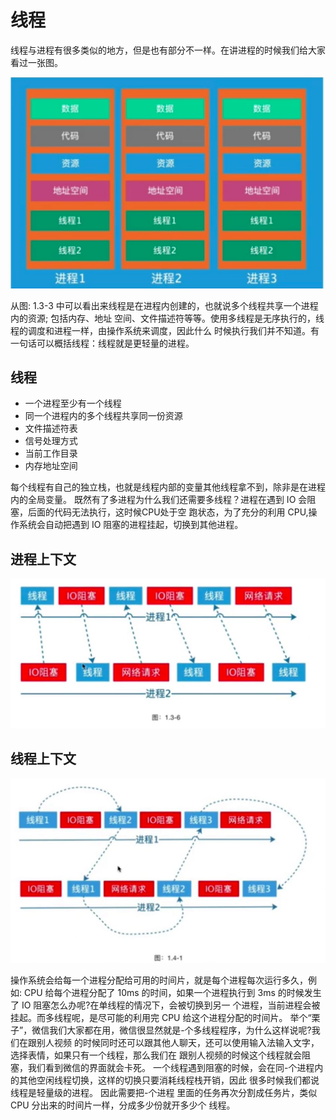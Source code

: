 
# 线程

线程与进程有很多类似的地方，但是也有部分不一样。在讲进程的时候我们给大家看过一张图。

![](images/p7.jpg)

从图: 1.3-3 中可以看出来线程是在进程内创建的，也就说多个线程共享一个进程内的资源; 包括内存、地址
空间、文件描述符等等。使用多线程是无序执行的，线程的调度和进程一样，由操作系统来调度，因此什么
时候执行我们并不知道。有一句话可以概括线程：线程就是更轻量的进程。

## 线程

- 一个进程至少有一个线程
- 同一个进程内的多个线程共享同一份资源
- 文件描述符表
- 信号处理方式
- 当前工作目录
- 内存地址空间

每个线程有自己的独立栈，也就是线程内部的变量其他线程拿不到，除非是在进程内的全局变量。
既然有了多进程为什么我们还需要多线程？进程在遇到 IO 会阻塞，后面的代码无法执行，这时候CPU处于空
跑状态，为了充分的利用 CPU,操作系统会自动把遇到 IO 阻塞的进程挂起，切换到其他进程。

## 进程上下文

![](images/p8.jpg)

## 线程上下文

![](images/p9.jpg)

操作系统会给每一个进程分配给可用的时间片，就是每个进程每次运行多久，例如: CPU 给每个进程分配了
 10ms 的时间，如果一个进程执行到 3ms 的时候发生 了 IO 阻塞怎么办呢?在单线程的情况下，会被切换到另一
 个进程，当前进程会被挂起。而多线程呢，是尽可能的利用完 CPU 给这个进程分配的时间片。
举个“栗子”，微信我们大家都在用，微信很显然就是-个多线程程序，为什么这样说呢?我们在跟别人视频
的时候同时还可以跟其他人聊天，还可以使用输入法输入文字，选择表情，如果只有一个线程，那么我们在
跟别人视频的时候这个线程就会阻塞，我们看到微信的界面就会卡死。
一个线程遇到阻塞的时候，会在同-个进程内的其他空闲线程切换，这样的切换只要消耗线程栈开销，因此
很多时候我们都说线程是轻量级的进程。
因此需要把-个进程 里面的任务再次分割成任务片，类似 CPU 分出来的时间片一样，分成多少份就开多少个
线程。
